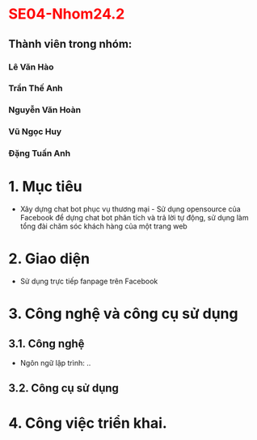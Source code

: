 # <span style="color:red;">SE04-Nhom24.2</span>

## Thành viên trong nhóm:

### Lê Văn Hào
### Trần Thế Anh
### Nguyễn Văn Hoàn
### Vũ Ngọc Huy
### Đặng Tuấn Anh


# 1. Mục tiêu
* Xây dựng chat bot phục vụ thương mại - Sử dụng opensource của Facebook để dựng chat bot phân tích và trả lời tự động, sử dụng làm tổng đài chăm sóc khách hàng của một trang web

# 2. Giao diện
* Sử dụng trực tiếp fanpage trên Facebook

# 3. Công nghệ và công cụ sử dụng
## 3.1. Công nghệ
* Ngôn ngữ lập trình: ..

## 3.2. Công cụ sử dụng

# 4. Công việc triển khai.


